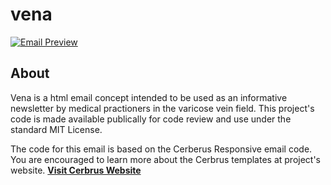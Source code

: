 # vena

[![Email Preview](https://img.www-source.net/vena/git-preview.jpg)](#)

## About
Vena is a html email concept intended to be used as an informative newsletter by medical practioners in the varicose vein field. This project's code is made available publically for code review and use under the standard MIT License.

The code for this email is based on the Cerberus Responsive email code. You are encouraged to learn more about the Cerbrus templates at project's website.
**[Visit Cerbrus Website](http://tedgoas.github.io/Cerberus/)**
